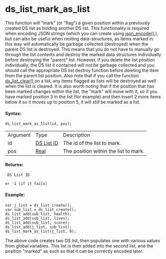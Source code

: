 # ds_list_mark_as_list

This function will "mark" (or "flag") a given position within a
previously created DS list as holding another DS list. This
functionality is required when encoding JSON strings (which you can
create using [ json_encode()
](../../File_Handling/Encoding_And_Hashing/json_encode) ), but can
also be useful when nesting data-structures, as items marked in this way
will automatically be garbage collected (destroyed) when the parent DS
list is destroyed. This means that you do not have to manually go
through the list contents and destroy the marked data structures
individually before destroying the "parent" list. However, if you delete
the list position individually, the DS list it contained will *not* be
garbage collected and you should call the appropriate DS list destroy
function before deleting the item from the parent list position. Also
note that if you call the function [ ds_list_clear()
](ds_list_clear) on a list, any items flagged as lists will be
destroyed as well when the list is cleared. It is also worth noting that
if the position that has been marked changes within the list, the "mark"
will move with it, so if you have marked position 3 in the list (for
example) and then insert 2 more items below it so it moves up to
position 5, it will *still* be marked as a list.

#### Syntax:

``` gml
ds_list_mark_as_list(id, pos);
```

|          |                                                                                                             |                                       |
|----------|-------------------------------------------------------------------------------------------------------------|---------------------------------------|
| Argument | Type                                                                                                        | Description                           |
| id       |  [DS List ID](../../../../../GameMaker_Language/GML_Reference/Data_Structures/DS_Lists/ds_list_create)  | The id of the list to mark.           |
| pos      |  [Real](../../../../../GameMaker_Language/GML_Overview/Data_Types)                                      | The position within the list to mark. |

#### Returns:

``` gml
 DS List ID

or -1 (if it fails)
```

#### Example:

``` gml
var j_list = ds_list_create();
var sub_list = ds_list_create();
ds_list_add(sub_list, health);
ds_list_add(sub_list, lives);
ds_list_add(sub_list, score);
ds_list_add(j_list, sub_list);
ds_list_mark_as_list(j_list, 0);
```

The above code creates two DS list, then populates one with various
values from global variables. This list is then added into the second
list, and the position "marked" as such so that it can be correctly
encoded later.
